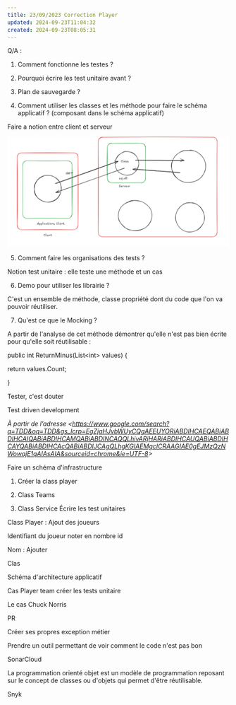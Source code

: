 ```yaml
---
title: 23/09/2023 Correction Player
updated: 2024-09-23T11:04:32
created: 2024-09-23T08:05:31
---
```


Q/A :

1.  Comment fonctionne les testes ?

2.  Pourquoi écrire les test unitaire avant ?

3.  Plan de sauvegarde ?

4.  Comment utiliser les classes et les méthode pour faire le schéma applicatif ? (composant dans le schéma applicatif)

Faire a notion entre client et serveur

![image1](resources/66d6ac905d4b46b4ab86bda39e0a0e41.png)

5.  Comment faire les organisations des tests ?

Notion test unitaire : elle teste une méthode et un cas

6.  Demo pour utiliser les librairie ?

C'est un ensemble de méthode, classe propriété dont du code que l'on va pouvoir réutiliser.

7.  Qu'est ce que le Mocking ?

A partir de l'analyse de cet méthode démontrer qu'elle n'est pas bien écrite pour qu'elle soit réutilisable :

public int ReturnMinus(List\<int\> values) {

return values.Count;

}

Tester, c'est douter

Test driven development

*À partir de l’adresse \<<https://www.google.com/search?q=TDD&oq=TDD&gs_lcrp=EgZjaHJvbWUyCQgAEEUYORiABDIHCAEQABiABDIHCAIQABiABDIHCAMQABiABDINCAQQLhivARjHARiABDIHCAUQABiABDIHCAYQABiABDIHCAcQABiABDIJCAgQLhgKGIAEMgcICRAAGIAE0gEJMzQzNWowajE1qAIAsAIA&sourceid=chrome&ie=UTF-8>\>*

Faire un schéma d'infrastructure

1.  Créer la class player

2.  Class Teams
3.  Class Service
Écrire les test unitaires

Class Player : Ajout des joueurs

Identifiant du joueur noter en nombre id

Nom : Ajouter

Clas

Schéma d'architecture applicatif

Cas Player team créer les tests unitaire

Le cas Chuck Norris

PR

Créer ses propres exception métier

Prendre un outil permettant de voir comment le code n'est pas bon

SonarCloud

La programmation orienté objet est un modèle de programmation reposant sur le concept de classes ou d'objets qui permet d'être réutilisable.

Snyk


